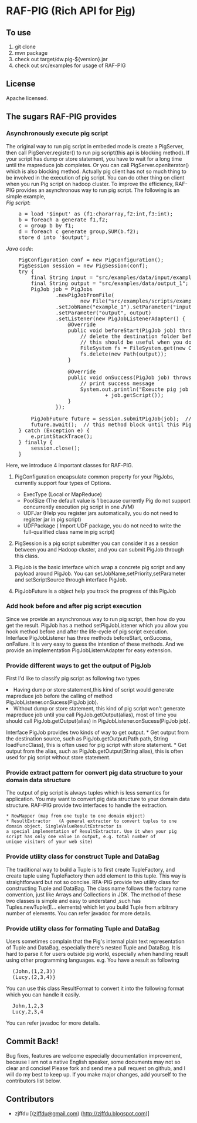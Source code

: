 # RAF-PIG (Rich API for [Pig](http://pig.apache.org)) #

## To use ##
1. git clone
2. mvn package
3. check out target/dw.pig-${version}.jar
4. check out src/examples for usage of RAF-PIG

## License ##
Apache licensed.

## The sugars RAF-PIG provides ##

### Asynchronously execute pig script ###

The original way to run pig script in embeded mode is create a PigServer, then call PigServer.register() to run pig script(this api is blocking method). 
If your script has dump or store statement, you have to wait for a long time until the mapreduce job completes. Or you can call PigServer.openIterator() which is also blocking method.
Actually pig client has not so much thing to be involved in the execution of pig script. You can do other thing on client when you run Pig script on hadoop cluster. 
To improve the efficiency, RAF-PIG provides an asynchronous way to run pig script. The following is an simple example,<br/>
*Pig script*:
<pre>
	a = load '$input' as (f1:chararray,f2:int,f3:int);
	b = foreach a generate f1,f2;
	c = group b by f1;
	d = foreach c generate group,SUM(b.f2);
	store d into '$output';
</pre>
*Java code*:
<pre>
	PigConfiguration conf = new PigConfiguration();
	PigSession session = new PigSession(conf);
	try {
	    final String input = "src/examples/data/input/example.txt";
	    final String output = "src/examples/data/output_1";
	    PigJob job = PigJobs
	            .newPigJobFromFile(
	                    new File("src/examples/scripts/example_1.pig"))
	            .setJobName("example_1").setParameter("input", input)
	            .setParameter("output", output)
	            .setListener(new PigJobListenerAdapter() {
	                @Override
	                public void beforeStart(PigJob job) throws Exception {
	                    // delete the destination folder before execution,
	                    // this should be useful when you do local test
	                    FileSystem fs = FileSystem.get(new Configuration());
	                    fs.delete(new Path(output));
	                }
	
	                @Override
	                public void onSuccess(PigJob job) throws Exception {
	                    // print success message
	                    System.out.println("Exeucte pig job sucessfully:\n"
	                            + job.getScript());
	                }
	            });
	
	    PigJobFuture future = session.submitPigJob(job);  // this method return immediately
	    future.await();  // this method block until this PigJob completes
	} catch (Exception e) {
	    e.printStackTrace();
	} finally {
	    session.close();
	}
</pre>

Here, we introduce 4 important classes for RAF-PIG. 

1.	PigConfiguration encapsulate common property for your PigJobs, currently support four types of Options.
	* ExecType 	(Local or MapReduce)
	* PoolSize (The default value is 1 because currently Pig do not support concurrently execution pig script in one JVM)
	* UDFJar (Help you register jars automatically, you do not need to register jar in pig script)
	* UDFPackage ( Import UDF package, you do not need to write the full-qualified class name in pig script)
	
2.	PigSession is a pig script submitter you can consider it as a session between you and Hadoop cluster, and you can submit PigJob through this class. 
3.	PigJob is the basic interface which wrap a concrete pig script and any payload around PigJob. You can setJobName,setPriority,setParameter and setScriptSource through interface PigJob. 
4.	PigJobFuture is a object help you track the progress of this PigJob


### Add hook before and after pig script execution ###

Since we provide an asynchronous way to run pig script, then how do you get the result. PigJob has a method setPigJobListener which you allow you hook method before and after the life-cycle of pig script execution.
Interface PigJobListener has three methods beforeStart, onSuccess, onFailure. It is very easy to guess the intention of these methods. And we provide an implementation PigJobListernAdapter for easy extension.


### Provide different ways to get the output of PigJob ###

First I'd like to classify pig script as following two types 
	<li> Having dump or store statement,this kind of script would generate mapreduce job before the calling of 
	method PigJobListener.onSucess(PigJob job).
	<li> Without dump or store statement, this kind of pig script won't generate mapreduce job until you call 
	PigJob.getOutput(alias), most of time you should call PigJob.getOutput(alias) in PigJobListener.onSucess(PigJob job).

Interface PigJob provides two kinds of way to get output. 
	* Get output from the destination source, such as PigJob.getOutput(Path path, String loadFuncClass), 
	this is often used for pig script with store statement.
	* Get output from the alias, such as PigJob.getOutput(String alias), this is often used for pig script
	 without store statement.


### Provide extract pattern for convert pig data structure to your domain data structure ###

The output of pig script is always tuples which is less semantics for application. You may want to convert pig data structure to your domain data structure. RAF-PIG provide two interfaces to handle the extraction.

	* RowMapper	(map from one tuple to one domain object)
	* ResultExtractor   (A general extractor to convert tuples to one domain object. SingleValueResultExtractor is 
	a special implementation of ResultExtractor. Use it when your pig script has only one value in output, e.g. total number of 
	unique visitors of your web site)


### Provide utility class for construct Tuple and DataBag ###
The traditional way to build a Tuple is to first create TupleFactory, and create tuple using TupleFactory then add element to this tuple. This way is straightforward but not so concise.
RFA-PIG provide two utility class for constructing Tuple and DataBag. The class name follows the factory name convention, just like Arrays and Collections in JDK.
The method of these two classes is simple and easy to understand ,such has Tuples.newTuple(E... elements) which let you build Tuple from arbitrary number of elements. You can refer javadoc for more details.


### Provide utility class for formating Tuple and DataBag ###

Users sometimes complain that the Pig's
internal plain text representation of Tuple and DataBag, especially there's nested Tuple and DataBag. It is hard to
parse it for users outside pig world, especially when handling result using other
programming languages. 
e.g. You have a result as following <br/>
<pre>
  (John,(1,2,3))
  (Lucy,(2,3,4)}
</pre>
You can use this class ResultFormat to convert it into the following format which you can handle it easily. <br/>
<pre>
  John,1,2,3
  Lucy,2,3,4
</pre>
You can refer javadoc for more details.

## Commit Back! ##

Bug fixes, features are welcome especially documentation improvement, because I am not a native English speaker, some documents may not so clear and concise!  Please fork and send me a pull request on github, 
and I will do my best to keep up.  If you make major changes, add yourself to the contributors list below.

## Contributors ##

* zjffdu [(zjffdu@gmail.com) (http://zjffdu.blogspot.com)]

